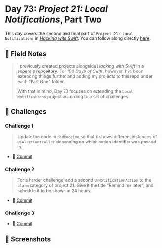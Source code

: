 # Day 73: _Project 21: Local Notifications_, Part Two


This day covers the second and final part of `Project 21: Local Notifications` in _[Hacking with Swift](https://www.hackingwithswift.com/read/21)_.
You can follow along directly [here](https://www.hackingwithswift.com/100/73).


## 📒 Field Notes

> I previously created projects alongside _Hacking with Swift_ in a [separate repository](https://github.com/CypherPoet/book--hacking-with-swift). For _100 Days of Swift_, however, I've been extending things further and adding my projects to this repo under each "Part One" folder.
>
> With that in mind, Day 73 focuses on extending the `Local Notifications` project according to a set of challenges.


## 🥅 Challenges


### Challenge 1

> Update the code in `didReceive` so that it shows different instances of `UIAlertController` depending on which action identifier was passed in.

- 🔗 [Commit]()


### Challenge 2

> For a harder challenge, add a second `UNNotificationAction` to the `alarm` category of project 21. Give it the title “Remind me later”, and schedule it to be shown in 24 hours.

- 🔗 [Commit]()


### Challenge 3

>

- 🔗 [Commit]()



## 📸 Screenshots
